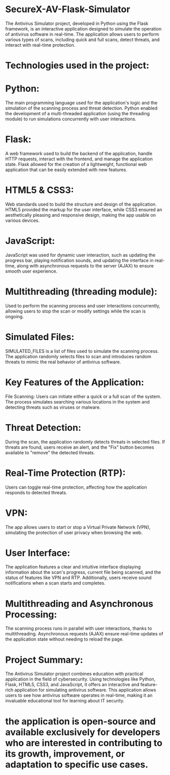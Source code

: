 # SecureX-AV-Flask-Simulator
The Antivirus Simulator project, developed in Python using the Flask framework, is an interactive application designed to simulate the operation of antivirus software in real-time. The application allows users to perform various types of scans, including quick and full scans, detect threats, and interact with real-time protection.

# Technologies used in the project:
# Python:
The main programming language used for the application's logic and the simulation of the scanning process and threat detection. Python enabled the development of a multi-threaded application (using the threading module) to run simulations concurrently with user interactions.

# Flask:
A web framework used to build the backend of the application, handle HTTP requests, interact with the frontend, and manage the application state. Flask allowed for the creation of a lightweight, functional web application that can be easily extended with new features.

# HTML5 & CSS3:
Web standards used to build the structure and design of the application. HTML5 provided the markup for the user interface, while CSS3 ensured an aesthetically pleasing and responsive design, making the app usable on various devices.

# JavaScript:
JavaScript was used for dynamic user interaction, such as updating the progress bar, playing notification sounds, and updating the interface in real-time, along with asynchronous requests to the server (AJAX) to ensure smooth user experience.

# Multithreading (threading module):
Used to perform the scanning process and user interactions concurrently, allowing users to stop the scan or modify settings while the scan is ongoing.

# Simulated Files:
SIMULATED_FILES is a list of files used to simulate the scanning process. The application randomly selects files to scan and introduces random threats to mimic the real behavior of antivirus software.

# Key Features of the Application:
File Scanning: Users can initiate either a quick or a full scan of the system. The process simulates searching various locations in the system and detecting threats such as viruses or malware.

# Threat Detection: 
During the scan, the application randomly detects threats in selected files. If threats are found, users receive an alert, and the "Fix" button becomes available to "remove" the detected threats.

# Real-Time Protection (RTP): 
Users can toggle real-time protection, affecting how the application responds to detected threats.

# VPN: 
The app allows users to start or stop a Virtual Private Network (VPN), simulating the protection of user privacy when browsing the web.

# User Interface: 
The application features a clear and intuitive interface displaying information about the scan's progress, current file being scanned, and the status of features like VPN and RTP. Additionally, users receive sound notifications when a scan starts and completes.

# Multithreading and Asynchronous Processing: 
The scanning process runs in parallel with user interactions, thanks to multithreading. Asynchronous requests (AJAX) ensure real-time updates of the application state without needing to reload the page.

# Project Summary:
The Antivirus Simulator project combines education with practical application in the field of cybersecurity. Using technologies like Python, Flask, HTML5, CSS3, and JavaScript, it offers an interactive and feature-rich application for simulating antivirus software. This application allows users to see how antivirus software operates in real-time, making it an invaluable educational tool for learning about IT security.

# the application is open-source and available exclusively for developers who are interested in contributing to its growth, improvement, or adaptation to specific use cases.
